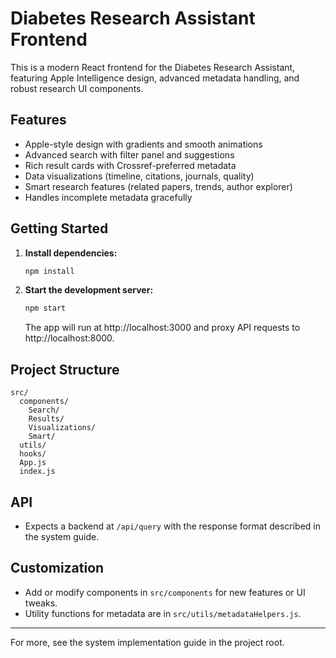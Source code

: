 # Diabetes Research Assistant Frontend

This is a modern React frontend for the Diabetes Research Assistant, featuring Apple Intelligence design, advanced metadata handling, and robust research UI components.

## Features
- Apple-style design with gradients and smooth animations
- Advanced search with filter panel and suggestions
- Rich result cards with Crossref-preferred metadata
- Data visualizations (timeline, citations, journals, quality)
- Smart research features (related papers, trends, author explorer)
- Handles incomplete metadata gracefully

## Getting Started

1. **Install dependencies:**
   ```bash
   npm install
   ```
2. **Start the development server:**
   ```bash
   npm start
   ```
   The app will run at http://localhost:3000 and proxy API requests to http://localhost:8000.

## Project Structure
```
src/
  components/
    Search/
    Results/
    Visualizations/
    Smart/
  utils/
  hooks/
  App.js
  index.js
```

## API
- Expects a backend at `/api/query` with the response format described in the system guide.

## Customization
- Add or modify components in `src/components` for new features or UI tweaks.
- Utility functions for metadata are in `src/utils/metadataHelpers.js`.

---

For more, see the system implementation guide in the project root. 